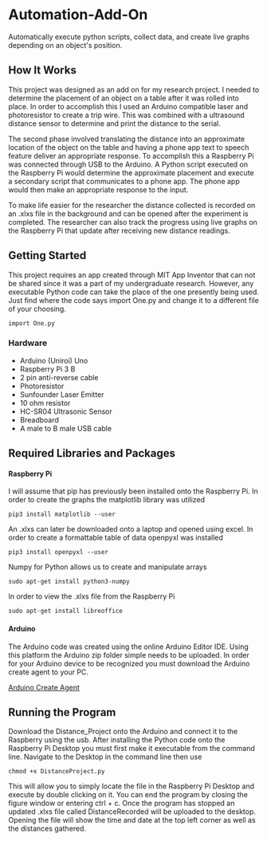 # Automation-Add-On
Automatically execute python scripts, collect data, and create live graphs depending on an object's position.  

## How It Works
This project was designed as an add on for my research project. I needed to determine the placement of an object on a table after it was rolled into place. In order to accomplish this I used an Arduino compatible laser and photoresistor to create a trip wire. This was combined with a ultrasound distance sensor to determine and print the distance to the serial. 

The second phase involved translating the distance into an approximate location of the object on the table and having a phone app text to speech feature deliver an appropriate response. To accomplish this a Raspberry Pi was connected through USB to the Arduino. A Python script executed on the Raspberry Pi would determine the approximate placement and execute a secondary script that communicates to a phone app. The phone app would then make an appropriate response to the input. 

To make life easier for the researcher the distance collected is recorded on an .xlxs file in the background and can be opened after the experiment is completed. The researcher can also track the progress using live graphs on the Raspberry Pi that update after receiving new distance readings.

## Getting Started
This project requires an app created through MIT App Inventor that can not be shared since it was a part of my undergraduate research. However, any executable Python code can take the place of the one presently being used. Just find where the code says import One.py and change it to a different file of your choosing. 
```
import One.py
```
### Hardware
* Arduino (Uniroi) Uno
* Raspberry Pi 3 B
* 2 pin anti-reverse cable
* Photoresistor
* Sunfounder Laser Emitter
* 10 ohm resistor
* HC-SR04 Ultrasonic Sensor
* Breadboard
* A male to B male USB cable

## Required Libraries and Packages 

#### Raspberry Pi
I will assume that pip has previously been installed onto the Raspberry Pi.
In order to create the graphs the matplotlib library was utilized
```
pip3 install matplotlib --user
```
An .xlxs can later be downloaded onto a laptop and opened using excel. In order to create a formattable table of data openpyxl was installed
```
pip3 install openpyxl --user
```
Numpy for Python allows us to create and manipulate arrays
```
sudo apt-get install python3-numpy
```
In order to view the .xlxs file from the Raspberry Pi
```
sudo apt-get install libreoffice 
```
#### Arduino
The Arduino code was created using the online Arduino Editor IDE. Using this platform the Arduino zip folder simple needs to be uploaded. In order for your Arduino device to be recognized you must download the Arduino create agent to your PC.

[Arduino Create Agent](https://create.arduino.cc/getting-started/plugin)

## Running the Program
Download the Distance_Project onto the Arduino and connect it to the Raspberry using the usb. 
After installing the Python code onto the Raspberry Pi Desktop you must first make it executable from the command line.
Navigate to the Desktop in the command line then use
```
chmod +x DistanceProject.py
```
This will allow you to simply locate the file in the Raspberry Pi Desktop and execute by double clicking on it. 
You can end the program by closing the figure window or entering ctrl + c. Once the program has stopped an updated .xlxs file called DistanceRecorded will be uploaded to the desktop. Opening the file will show the time and date at the top left corner as well as the distances gathered.
